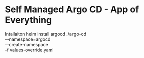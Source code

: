 # Self Managed Argo CD - App of Everything

Intallaiton
helm install argocd ./argo-cd \
  --namespace=argocd \
  --create-namespace \
  -f values-override.yaml
